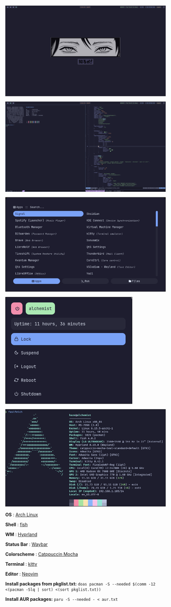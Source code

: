 ![Hyprland](assets/hyprland.png)

![Hyprland-2](assets/hyprland-2.png)

![Rofi App Launcher](assets/rofi-app-launcher.png)

![Rofi Power Menu](assets/rofi-power-menu.png)

![Fastfetch](assets/fastfetch.png)

**OS** : [Arch Linux](https://archlinux.org)

**Shell** : [fish](https://fishshell.com/)

**WM** : [Hyprland](https://hypr.land/)

**Status Bar** : [Waybar](https://github.com/Alexays/Waybar)

**Colorscheme** : [Catppuccin Mocha](https://github.com/catppuccin/catppuccin)

**Terminal** : [kitty](https://github.com/kovidgoyal/kitty)

**Editor** : [Neovim](https://github.com/neovim/neovim)

**Install packages from pkglist.txt:**
`doas pacman -S --needed $(comm -12 <(pacman -Slq | sort) <(sort pkglist.txt))`

**Install AUR packages:**
`paru -S --needed - < aur.txt`

